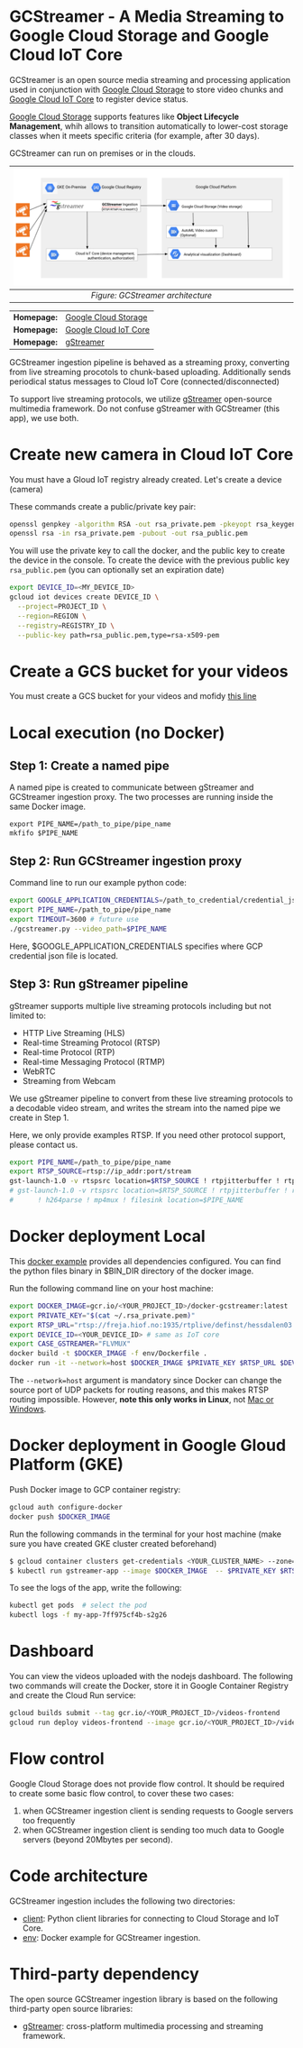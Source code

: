 GCStreamer - A Media Streaming to Google Cloud Storage and Google Cloud IoT Core
===================================

GCStreamer is an open source media streaming and processing application used in conjunction with [Google Cloud Storage](https://cloud.google.com/storage/docs) to store video chunks and [Google Cloud IoT Core](https://cloud.google.com/iot/docs) to register device status.

[Google Cloud Storage](https://cloud.google.com/storage/docs) supports features like **Object Lifecycle Management**, whih allows to transition automatically to lower-cost storage classes when it meets specific criteria (for example, after 30 days).

GCStreamer can run on premises or in the clouds. 


| ![GCStreamer architecture](./architecture-gcstreamer.png) | 
|:--:| 
| *Figure: GCStreamer architecture* |

<table>
  <tr>
    <td><b>Homepage:</b></td>
    <td><a href="https://cloud.google.com/storage/docs/">Google Cloud Storage</a></td>
  </tr>
  <tr>
    <td><b>Homepage:</b></td>
    <td><a href="https://cloud.google.com/iot/docs/">Google Cloud IoT Core</a></td>
  </tr>
    <tr>
    <td><b>Homepage:</b></td>
    <td><a href="https://gstreamer.freedesktop.org/">gStreamer</a></td>
  </tr>
</table>


GCStreamer ingestion pipeline is behaved as a streaming proxy, converting from live streaming procotols to chunk-based uploading. Additionally sends periodical status messages to Cloud IoT Core (connected/disconnected)

To support live streaming protocols, we utilize [gStreamer](https://gstreamer.freedesktop.org) open-source multimedia framework. Do not confuse gStreamer with GCStreamer (this app), we use both.


# Create new camera in Cloud IoT Core

You must have a Gloud IoT registry already created. Let's create a device (camera)

These commands create a public/private key pair:
```bash
openssl genpkey -algorithm RSA -out rsa_private.pem -pkeyopt rsa_keygen_bits:2048
openssl rsa -in rsa_private.pem -pubout -out rsa_public.pem
```

You will use the private key to call the docker, and the public key to create the device in the console.
To create the device with the previous public key `rsa_public.pem` (you can optionally set an expiration date)
```bash
export DEVICE_ID=<MY_DEVICE_ID>
gcloud iot devices create DEVICE_ID \
  --project=PROJECT_ID \
  --region=REGION \
  --registry=REGISTRY_ID \
  --public-key path=rsa_public.pem,type=rsa-x509-pem
```

# Create a GCS bucket for your videos

You must create a GCS bucket for your videos and mofidy [this line](https://github.com/rafaelsf80/gcstreamer/blob/main/client/gcstreamer.py#L16)

# Local execution (no Docker)

## Step 1: Create a named pipe

A named pipe is created to communicate between gStreamer and GCStreamer ingestion proxy. The two processes are running
inside the same Docker image.

```
export PIPE_NAME=/path_to_pipe/pipe_name
mkfifo $PIPE_NAME
```

## Step 2: Run GCStreamer ingestion proxy

Command line to run our example python code:

```bash
export GOOGLE_APPLICATION_CREDENTIALS=/path_to_credential/credential_json
export PIPE_NAME=/path_to_pipe/pipe_name
export TIMEOUT=3600 # future use
./gcstreamer.py --video_path=$PIPE_NAME 
```

Here, $GOOGLE_APPLICATION_CREDENTIALS specifies where GCP credential json file is located.

## Step 3: Run gStreamer pipeline

gStreamer supports multiple live streaming protocols including but not limited to:

* HTTP Live Streaming (HLS)
* Real-time Streaming Protocol (RTSP)
* Real-time Protocol (RTP)
* Real-time Messaging Protocol (RTMP)
* WebRTC
* Streaming from Webcam

We use gStreamer pipeline to convert from these live streaming protocols to a decodable video stream, and writes the stream into
the named pipe we create in Step 1.

Here, we only provide examples RTSP. If you need other protocol support, please contact us.
```bash
export PIPE_NAME=/path_to_pipe/pipe_name
export RTSP_SOURCE=rtsp://ip_addr:port/stream
gst-launch-1.0 -v rtspsrc location=$RTSP_SOURCE ! rtpjitterbuffer ! rtph264depay ! h264parse ! flvmux ! filesink location=$PIPE_NAME
# gst-launch-1.0 -v rtspsrc location=$RTSP_SOURCE ! rtpjitterbuffer ! rtph264depay \
#      ! h264parse ! mp4mux ! filesink location=$PIPE_NAME
```


# Docker deployment Local

This [docker example](https://github.com/rafaelsf80/gcstreamer/blob/main/env/Dockerfile) provides all dependencies configured. You can find the python files binary in $BIN_DIR directory of the docker image.

Run the following command line on your host machine:
```bash
export DOCKER_IMAGE=gcr.io/<YOUR_PROJECT_ID>/docker-gcstreamer:latest
export PRIVATE_KEY="$(cat ~/.rsa_private.pem)"
export RTSP_URL="rtsp://freja.hiof.no:1935/rtplive/definst/hessdalen03.stream" # PUBLIC URL
export DEVICE_ID=<YOUR_DEVICE_ID> # same as IoT core
export CASE_GSTREAMER="FLVMUX"
docker build -t $DOCKER_IMAGE -f env/Dockerfile .
docker run -it --network=host $DOCKER_IMAGE $PRIVATE_KEY $RTSP_URL $DEVICE_ID $CASE_GSTREAMER  # run app
```

The `--network=host` argument is mandatory since Docker can change the source port of UDP packets for routing reasons, and this makes RTSP routing impossible. However, **note this only works in Linux**, not [Mac or Windows](https://stackoverflow.com/questions/54165483/docker-alternative-to-network-host-on-macos-and-windows).


# Docker deployment in Google Gloud Platform (GKE)

Push Docker image to GCP container registry:
```bash
gcloud auth configure-docker
docker push $DOCKER_IMAGE
```

Run the following commands in the terminal for your host machine (make sure you have created GKE cluster created beforehand)
```bash
$ gcloud container clusters get-credentials <YOUR_CLUSTER_NAME> --zone=europe-west1-b
$ kubectl run gstreamer-app --image $DOCKER_IMAGE  -- $PRIVATE_KEY $RTSP_URL $DEVICE_ID $CASE_GSTREAMER
```

To see the logs of the app, write the following:
```bash
kubectl get pods  # select the pod
kubectl logs -f my-app-7ff975cf4b-s2g26 
```

# Dashboard

You can view the videos uploaded with the nodejs dashboard. The following two commands will create the Docker, store it in Google Container Registry and create the Cloud Run service:
```bash
gcloud builds submit --tag gcr.io/<YOUR_PROJECT_ID>/videos-frontend
gcloud run deploy videos-frontend --image gcr.io/<YOUR_PROJECT_ID>/videos-frontend --allow-unauthenticated --region=europe-west1 --platform=managed
```


# Flow control

Google Cloud Storage does not provide flow control. It should be required to create some basic flow control, to cover these two cases:

1. when GCStreamer ingestion client is sending requests to Google servers too frequently
2. when GCStreamer ingestion client is sending too much data to Google servers (beyond 20Mbytes per second).

# Code architecture

GCStreamer ingestion  includes the following two directories:

* [client](client): Python client libraries for connecting to Cloud Storage and IoT Core.
* [env](env): Docker example for GCStreamer ingestion.

# Third-party dependency

The open source GCStreamer ingestion library is based on the following third-party open source libraries:

* [gStreamer](https://gstreamer.freedesktop.org): cross-platform multimedia processing and streaming framework.
